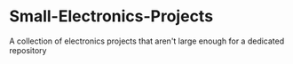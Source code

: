 # Small-Electronics-Projects
A collection of electronics projects that aren't large enough for a dedicated repository
